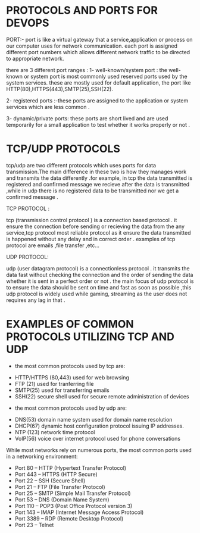 # PROTOCOLS AND PORTS FOR DEVOPS 

PORT:-
port is like a virtual gateway that a service,application or process on our computer uses for network communication.
each port is assigned different port numbers which allows different network traffic to be directed to appropriate network.

there are 3 different port ranges :
1- well-known/system port : the well-known or system port is most commonly used reserved ports used by the system services. these are mostly used for default application, the port like HTTP(80),HTTPS(443),SMTP(25),SSH(22).
 
2- registered ports :-these ports are assigned to the application or system services which are less common .

3- dynamic/private ports: these ports are short lived and are used temporarily for a small application to test whether it works properly or not .

# TCP/UDP PROTOCOLS 

tcp/udp are two different protocols which uses ports for data transmission.The main difference in these two is how they manages work and transmits the data differently .for example, in tcp the data transmitted is registered and confirmed message we recieve after the data is transmitted ,while in udp there is no registered data to be transmitted nor we get a confirmed message .

TCP PROTOCOL :

tcp (transmission control protocol ) is a connection based protocol . it ensure the connection before sending or recieving the data from the any service,tcp protocol most reliable protocol as it ensure the data transmitted is happened without any delay and in correct order . examples of tcp protocol are  emails ,file transfer ,etc...

UDP PROTOCOL:

udp (user datagram protocol) is a connectionless protocol . it transmits the data fast without checking the connection and the order of sending the data whether it is sent in a perfect order or not . the main focus of udp protocol is to ensure the data should be sent on time and fast as soon as possible ,this udp protocol is widely used while gaming, streaming as the user does not requires any lag in that .

# EXAMPLES OF COMMON PROTOCOLS UTILIZING TCP AND UDP 

* the most common protocols used by tcp are: 

- HTTP/HTTPS (80,443) used for web browsing 
- FTP (21) used for tranferring file 
- SMTP(25) used for transferring emails 
- SSH(22) secure shell used for secure remote administration of devices 

* the most common protocols used by udp are: 
- DNS(53) domain name system used for domain name resolution 
- DHCP(67) dynamic host configuration protocol issuing IP addresses.
- NTP (123) network time protocol 
- VoIP(56) voice over internet protocol used for phone conversations 

While most networks rely on numerous ports, the most common ports used in a networking environment:

- Port 80 – HTTP (Hypertext Transfer Protocol)
- Port 443 – HTTPS (HTTP Secure)
- Port 22 – SSH (Secure Shell)
- Port 21 – FTP (File Transfer Protocol)
- Port 25 – SMTP (Simple Mail Transfer Protocol)
- Port 53 – DNS (Domain Name System)
- Port 110 – POP3 (Post Office Protocol version 3)
- Port 143 – IMAP (Internet Message Access Protocol)
- Port 3389 – RDP (Remote Desktop Protocol)
- Port 23 – Telnet
